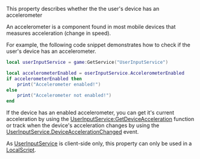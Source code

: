 This property describes whether the the user's device has an accelerometer

An accelerometer is a component found in most mobile devices that measures acceleration (change in speed).

For example, the following code snippet demonstrates how to check if the user's device has an accelerometer.

```lua
local userInputService = game:GetService("UserInputService")

local accelerometerEnabled = oserInputService.AccelerometerEnabled
if accelerometerEnabled then
    print("Accelerometer enabled!")
else
    print("Accelerometer not enabled!")
end
```

If the device has an enabled accelerometer, you can get it's current acceleration by using the [UserInputService:GetDeviceAcceleration](https://developer.roblox.com/en-us/api-reference/function/UserInputService/GetDeviceAcceleration) function or track when the device's acceleration changes by using the [UserInputService.DeviceAccelerationChanged](https://developer.roblox.com/en-us/api-reference/event/UserInputService/DeviceAccelerationChanged) event.

As [UserInputService](https://developer.roblox.com/en-us/api-reference/class/UserInputService) is client-side only, this property can only be used in a [LocalScript](https://developer.roblox.com/en-us/api-reference/class/LocalScript).